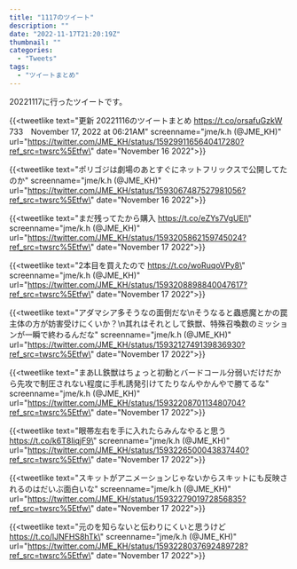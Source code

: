 ```yaml
---
title: "1117のツイート"
description: ""
date: "2022-11-17T21:20:19Z"
thumbnail: ""
categories:
  - "Tweets"
tags:
  - "ツイートまとめ"
---
```

20221117に行ったツイートです。
<!--more-->
{{<tweetlike text=\"更新 20221116のツイートまとめ https://t.co/orsafuGzkW 733　November 17, 2022 at 06:21AM\" screenname=\"jme/k.h (@JME_KH)\" url=\"https://twitter.com/JME_KH/status/1592991165640417280?ref_src=twsrc%5Etfw\" date=\"November 16 2022\">}}

{{<tweetlike text=\"ポリゴジは劇場のあとすぐにネットフリックスで公開してたのか\" screenname=\"jme/k.h (@JME_KH)\" url=\"https://twitter.com/JME_KH/status/1593067487527981056?ref_src=twsrc%5Etfw\" date=\"November 16 2022\">}}

{{<tweetlike text=\"まだ残ってたから購入 https://t.co/eZYs7VgUEI\" screenname=\"jme/k.h (@JME_KH)\" url=\"https://twitter.com/JME_KH/status/1593205862159745024?ref_src=twsrc%5Etfw\" date=\"November 17 2022\">}}

{{<tweetlike text=\"2本目を買えたので https://t.co/woRuqoVPy8\" screenname=\"jme/k.h (@JME_KH)\" url=\"https://twitter.com/JME_KH/status/1593208898840047617?ref_src=twsrc%5Etfw\" date=\"November 17 2022\">}}

{{<tweetlike text=\"アダマシア多そうなの面倒だな\nそうなると蟲惑魔とかの罠主体の方が妨害受けにくいか？\n其れはそれとして鉄獣、特殊召喚数のミッションが一瞬で終わるんだな\" screenname=\"jme/k.h (@JME_KH)\" url=\"https://twitter.com/JME_KH/status/1593212749139836930?ref_src=twsrc%5Etfw\" date=\"November 17 2022\">}}

{{<tweetlike text=\"まあLL鉄獣はちょっと初動とバードコール分弱いだけだから先攻で制圧されない程度に手札誘発引けてたりなんやかんやで勝てるな\" screenname=\"jme/k.h (@JME_KH)\" url=\"https://twitter.com/JME_KH/status/1593220870113480704?ref_src=twsrc%5Etfw\" date=\"November 17 2022\">}}

{{<tweetlike text=\"眼帯左右を手に入れたらみんなやると思う https://t.co/k6T8liqjF9\" screenname=\"jme/k.h (@JME_KH)\" url=\"https://twitter.com/JME_KH/status/1593226500043837440?ref_src=twsrc%5Etfw\" date=\"November 17 2022\">}}

{{<tweetlike text=\"スキットがアニメーションじゃないからスキットにも反映されるのはだいぶ面白いな\" screenname=\"jme/k.h (@JME_KH)\" url=\"https://twitter.com/JME_KH/status/1593227901972856835?ref_src=twsrc%5Etfw\" date=\"November 17 2022\">}}

{{<tweetlike text=\"元のを知らないと伝わりにくいと思うけど https://t.co/lJNFHS8hTk\" screenname=\"jme/k.h (@JME_KH)\" url=\"https://twitter.com/JME_KH/status/1593228037692489728?ref_src=twsrc%5Etfw\" date=\"November 17 2022\">}}

